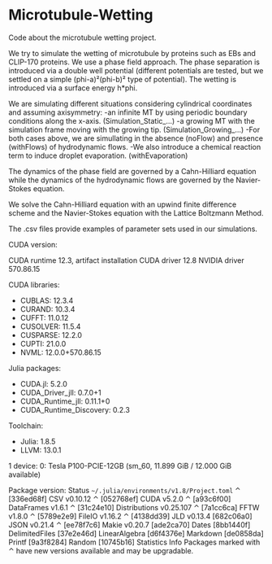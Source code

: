 # Microtubule-Wetting
Code about the microtubule wetting project.

We try to simulate the wetting of microtubule by proteins such as EBs and CLIP-170 proteins.
We use a phase field approach.
The phase separation is introduced via a double well potential (different potentials are tested, but we settled
on a simple (phi-a)²(phi-b)² type of potential).
The wetting is introduced via a surface energy h*phi.

We are simulating different situations considering cylindrical coordinates and assuming axisymmetry:
  -an infinite MT by using periodic boundary conditions along the x-axis. (Simulation_Static_...)
  -a growing MT with the simulation frame moving with the growing tip. (Simulation_Growing_...)
  -For both cases above, we are simullating in the absence (noFlow) and presence (withFlows) of hydrodynamic flows.
  -We also introduce a chemical reaction term to induce droplet evaporation. (withEvaporation)

The dynamics of the phase field are governed by a Cahn-Hilliard equation while the dynamics of the hydrodynamic flows are governed by the Navier-Stokes equation.

We solve the Cahn-Hilliard equation with an upwind finite difference scheme and the Navier-Stokes equation with the Lattice Boltzmann Method.

The .csv files provide examples of parameter sets used in our simulations.

CUDA version:

  CUDA runtime 12.3, artifact installation
  CUDA driver 12.8
  NVIDIA driver 570.86.15
  
  CUDA libraries:
  - CUBLAS: 12.3.4
  - CURAND: 10.3.4
  - CUFFT: 11.0.12
  - CUSOLVER: 11.5.4
  - CUSPARSE: 12.2.0
  - CUPTI: 21.0.0
  - NVML: 12.0.0+570.86.15
  
  Julia packages:
  - CUDA.jl: 5.2.0
  - CUDA_Driver_jll: 0.7.0+1
  - CUDA_Runtime_jll: 0.11.1+0
  - CUDA_Runtime_Discovery: 0.2.3
  
  Toolchain:
  - Julia: 1.8.5
  - LLVM: 13.0.1
  
  1 device:
    0: Tesla P100-PCIE-12GB (sm_60, 11.899 GiB / 12.000 GiB available)

Package version:
  Status `~/.julia/environments/v1.8/Project.toml`
  ⌃ [336ed68f] CSV v0.10.12
  ⌃ [052768ef] CUDA v5.2.0
  ⌃ [a93c6f00] DataFrames v1.6.1
  ⌃ [31c24e10] Distributions v0.25.107
  ⌃ [7a1cc6ca] FFTW v1.8.0
  ⌃ [5789e2e9] FileIO v1.16.2
  ⌃ [4138dd39] JLD v0.13.4
    [682c06a0] JSON v0.21.4
  ⌃ [ee78f7c6] Makie v0.20.7
    [ade2ca70] Dates
    [8bb1440f] DelimitedFiles
    [37e2e46d] LinearAlgebra
    [d6f4376e] Markdown
    [de0858da] Printf
    [9a3f8284] Random
    [10745b16] Statistics
  Info Packages marked with ⌃ have new versions available and may be upgradable.
